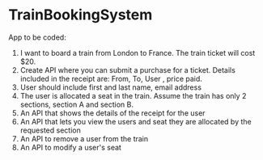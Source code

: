 # TrainBookingSystem


App to be coded:

1. I want to board a train from London to France. The train ticket will cost $20.
2. Create API where you can submit a purchase for a ticket. Details included in the receipt are:
From, To, User , price paid.
3. User should include first and last name, email address
4. The user is allocated a seat in the train. Assume the train has only 2 sections, section A and section B.
5. An API that shows the details of the receipt for the user
6. An API that lets you view the users and seat they are allocated by the requested section
7. An API to remove a user from the train
8. An API to modify a user's seat
